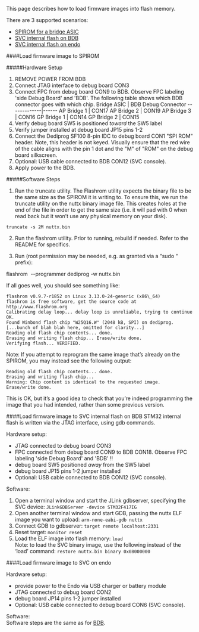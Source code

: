 This page describes how to load firmware images into flash memory.  

There are 3 supported scenarios:
* [SPIROM for a bridge ASIC](Flashing-images#load-firmware-image-to-spirom)
* [SVC internal flash on BDB](Flashing-images#load-firmware-image-to-svc-internal-flash-on-bdb)
* [SVC internal flash on endo](Flashing-images#load-firmware-image-to-svc-on-endo)


####Load firmware image to SPIROM

#####Hardware Setup
1. REMOVE POWER FROM BDB
2. Connect JTAG interface to debug board CON3  
3. Connect FPC from debug board CON9 to BDB. Observe FPC labeling 'side Debug
Board' and 'BDB'. The following table shows which BDB connector goes with which chip.
Bridge ASIC | BDB Debug Connector
-------------|------
AP Bridge 1 | CON17
AP Bridge 2 | CON19
AP Bridge 3 | CON16
GP Bridge 1 | CON14
GP Bridge 2 | CON15
4. Verify debug board SW5 is positioned *toward* the SW5 label  
5. Verify jumper installed at debug board JP15 pins 1-2
6. Connect the Dediprog SF100 8-pin IDC to debug board CON1 "SPI ROM" header. Note, this header is not keyed. Visually ensure that the red wire of the cable aligns with the pin 1 dot and the "M" of "ROM" on the debug board silkscreen.
8. Optional: USB cable connected to BDB CON12 (SVC console).  
7. Apply power to the BDB. 


#####Software Steps

1. Run the truncate utility. The Flashrom utility expects the binary file to be the same size as the
SPIROM it is writing to. To ensure this, we run the truncate utility on the nuttx binary image file. 
This creates holes at the end of the file in order to get the same size (i.e. it will pad with 0 when read back but it won’t use any physical memory on your disk).

```
truncate -s 2M nuttx.bin
```
2. Run the flashrom utility. Prior to running, rebuild if needed. Refer to the README for specifics.

12. Run (root permission may be needed, e.g. as granted via a “sudo “
    prefix):

flashrom  --programmer dediprog -w nuttx.bin

If all goes well, you should see something like:

```
flashrom v0.9.7-r1852 on Linux 3.13.0-24-generic (x86\_64)
flashrom is free software, get the source code at
http://www.flashrom.org
Calibrating delay loop... delay loop is unreliable, trying to continue
OK.
Found Winbond flash chip "W25Q16.W" (2048 kB, SPI) on dediprog.
[...bunch of blah blah here, omitted for clarity...]
Reading old flash chip contents... done.
Erasing and writing flash chip... Erase/write done.
Verifying flash... VERIFIED.
```
Note: If you attempt to reprogram the same image that’s already on the
SPIROM, you may instead see the following output:
```
Reading old flash chip contents... done.
Erasing and writing flash chip...
Warning: Chip content is identical to the requested image.
Erase/write done.
```
This is OK, but it’s a good idea to check that you’re indeed programming
the image that you had intended, rather than some previous version.

####Load firmware image to SVC internal flash on BDB
STM32 internal flash is written via the JTAG interface, 
using gdb commands.

Hardware setup:
- JTAG connected to debug board CON3  
- FPC connected from debug board CON9 to BDB CON18. Observe FPC labeling 'side Debug
Board' and 'BDB' !!  
- debug board SW5 positioned *away* from the SW5 label  
- debug board JP15 pins 1-2 jumper installed  
- Optional: USB cable connected to BDB CON12 (SVC console).  

Software:  
1. Open a terminal window and start the JLink gdbserver, specifying the SVC device: `JLinkGDBServer -device STM32F417IG`
2.  Open another terminal window and start GDB, passing the nuttx ELF image you want to upload: `arm-none-eabi-gdb nuttx`
3. Connect GDB to gdbserver: `target remote localhost:2331`
4.  Reset target: `monitor reset`
5.  Load the ELF image into flash memory: `load`    
    Note: to load the SVC binary image, use the following instead of the ‘load’ command:
   `restore nuttx.bin binary 0x08000000`


####Load firmware image to SVC on endo

Hardware setup:  
- provide power to the Endo via USB charger or battery module  
- JTAG connected to debug board CON2  
- debug board JP14 pins 1-2 jumper installed  
- Optional: USB cable connected to debug board CON6 (SVC console).  

Software:  
Software steps are the same as for [BDB](Flashing-images#load-firmware-image-to-svc-internal-flash-on-bdb).

